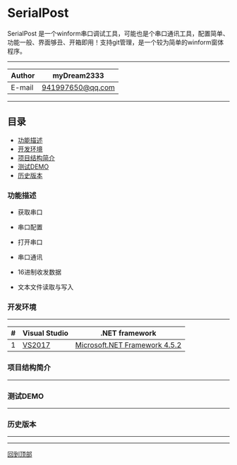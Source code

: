 SerialPost
======
SerialPost 是一个winform串口调试工具，可能也是个串口通讯工具，配置简单、功能一般、界面够丑、开箱即用！支持git管理，是一个较为简单的winform窗体程序。

****
	
|Author|myDream2333|
|---|---
|E-mail|941997650@qq.com

****
## 目录

* [功能描述](#功能描述)
* [开发环境](#开发环境)
* [项目结构简介](#项目结构简介)
* [测试DEMO](#测试DEMO)
* [历史版本](#历史版本) 


### 功能描述

* 获取串口

* 串口配置

* 打开串口

* 串口通讯

* 16进制收发数据

* 文本文件读取与写入

### 开发环境
-----------

|#|Visual Studio|.NET framework|  
|--|----|----|  
|1|[VS2017](https://www.visualstudio.com/zh-hans/vs/whatsnew/?rr=https%3A%2F%2Fwww.baidu.com%2Flink%3Furl%3DpOKgx2kdVHSngG_MdFU9wMzQ5X-iAi9yyJhlD5Dbi73mxICloAXiobrb_3Cmc5szrj-8MSv0Yq8SqNQlYsjZEq%26wd%3D%26eqid%3Dc1a7bf6d00025833000000065af2bc3e)|[Microsoft.NET Framework 4.5.2 ](https://www.microsoft.com/en-us/download/details.aspx?id=42642)

  


### 项目结构简介
------


### 测试DEMO
------

### 历史版本
------


****
[回到顶部](#readme)
